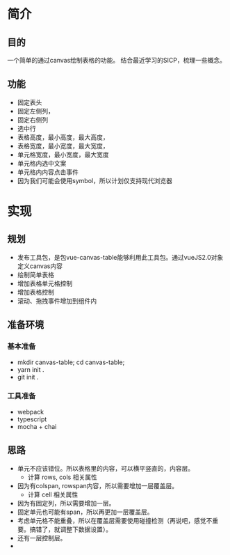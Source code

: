 # 简介 #

## 目的 ##

一个简单的通过canvas绘制表格的功能。
结合最近学习的SICP，梳理一些概念。

## 功能 ##

  * 固定表头
  * 固定左侧列，
  * 固定右侧列
  * 选中行
  * 表格高度，最小高度，最大高度，
  * 表格宽度，最小宽度，最大宽度，
  * 单元格宽度，最小宽度，最大宽度
  * 单元格内选中文案
  * 单元格内内容点击事件
  * 因为我们可能会使用symbol，所以计划仅支持现代浏览器

# 实现 #

## 规划 ##

  * 发布工具包，是包vue-canvas-table能够利用此工具包。通过vueJS2.0对象定义canvas内容
  * 绘制简单表格
  * 增加表格单元格控制
  * 增加表格控制
  * 滚动、拖拽事件增加到组件内

## 准备环境 ##

### 基本准备 ###

  * mkdir canvas-table; cd canvas-table;
  * yarn init .
  * git init .

### 工具准备 ###

  * webpack
  * typescript
  * mocha + chai

## 思路 ##
  * 单元不应该错位。所以表格里的内容，可以横平竖直的，内容层。
    * 计算 rows, cols 相关属性
  * 因为有colspan, rowspan内容，所以需要增加一层覆盖层。
    * 计算 cell 相关属性
  * 因为有固定列，所以需要增加一层。
  * 固定单元也可能有span，所以再更加一层覆盖层。
  * 考虑单元格不能重叠，所以在覆盖层需要使用碰撞检测（再说吧，感觉不重要。搞错了，就调整下数据设置）。
  * 还有一层控制层。
  * 

